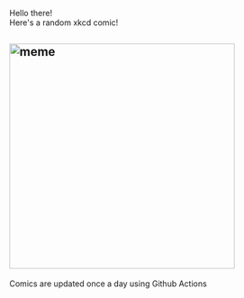 Hello there! <br>Here's a random xkcd comic!<br>
## <img src="https://imgs.xkcd.com/comics/slide_trombone.png" alt="meme" width="400"/><br>
Comics are updated once a day using Github Actions